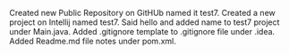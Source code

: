 Created new Public Repository on GitHUb named it test7.
Created a new project on Intellij named test7. 
Said hello and added name to test7 project under Main.java. 
Added .gitignore template to .gitignore file under .idea. 
Added Readme.md file notes under pom.xml.